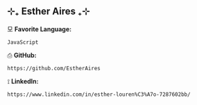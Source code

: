 ## ⊹₊ Esther Aires ₊⊹

모 **Favorite Language:**
```
JavaScript
```

⎙ **GitHub:**
```
https://github.com/EstherAires
```

⟟  **LinkedIn:**
```
https://www.linkedin.com/in/esther-louren%C3%A7o-7287602bb/
```
